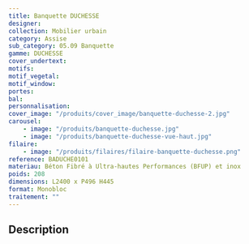 ```yaml
---
title: Banquette DUCHESSE
designer:
collection: Mobilier urbain
category: Assise
sub_category: 05.09 Banquette
gamme: DUCHESSE
cover_undertext:
motifs:
motif_vegetal:
motif_window:
portes:
bal:
personnalisation:
cover_image: "/produits/cover_image/banquette-duchesse-2.jpg"
carousel:
    - image: "/produits/banquette-duchesse.jpg"
    - image: "/produits/banquette-duchesse-vue-haut.jpg"
filaire:
    - image: "/produits/filaires/filaire-banquette-duchesse.png"
reference: BADUCHE0101
materiau: Béton Fibré à Ultra-hautes Performances (BFUP) et inox
poids: 208
dimensions: L2400 x P496 H445
format: Monobloc
traitement: ""
---
```


## Description
